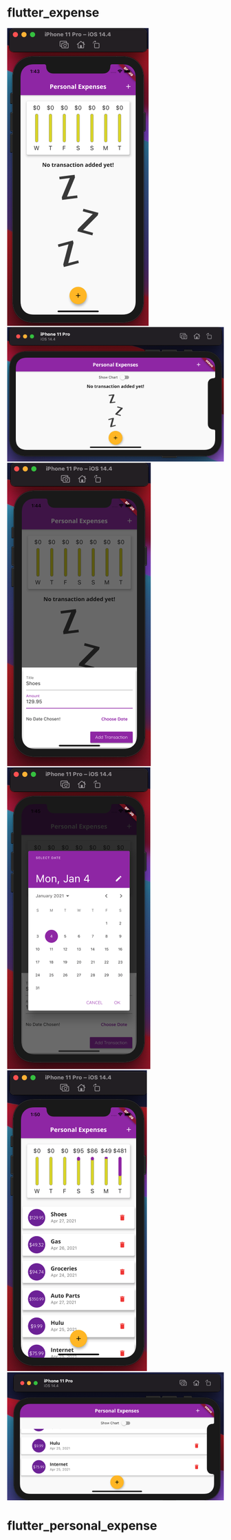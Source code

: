 # flutter_expense



![](repo_images/Screen1.png)
![](repo_images/Screen2.png)
![](repo_images/Screen3.png)
![](repo_images/Screen4.png)
![](repo_images/Screen5.png)
![](repo_images/Screen6.png)



# flutter_personal_expense
